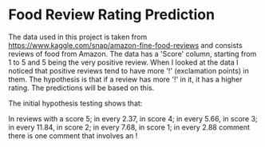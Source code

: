 # Food Review Rating Prediction

The data used in this project is taken from https://www.kaggle.com/snap/amazon-fine-food-reviews and consists reviews of food from Amazon. 
The data has a 'Score' column, starting from 1 to 5 and 5 being the very positive review.
When I looked at the data I noticed that positive reviews tend to have more '!' (exclamation points) in them.
The hypothesis is that if a review has more '!' in it, it has a higher rating. The predictions will be based on this.

The initial hypothesis testing shows that:

In reviews with a score 5; in every 2.37,
in score 4; in every 5.66, 
in score 3; in every 11.84, 
in score 2; in every 7.68, 
in score 1; in every 2.88 comment there is one comment that involves an !

